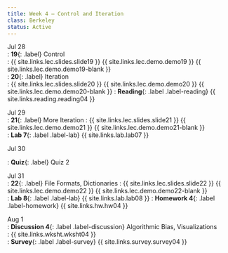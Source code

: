 ```yaml
---
title: Week 4 — Control and Iteration
class: Berkeley
status: Active
---
```


Jul 28  
: **19**{: .label} Control  
    : {{ site.links.lec.slides.slide19 }} {{ site.links.lec.demo.demo19 }} {{ site.links.lec.demo.demo19-blank }}  
: **20**{: .label} Iteration  
    : {{ site.links.lec.slides.slide20 }} {{ site.links.lec.demo.demo20 }} {{ site.links.lec.demo.demo20-blank }}
: **Reading**{: .label .label-reading} {{ site.links.reading.reading04 }}  

Jul 29  
: **21**{: .label} More Iteration
    : {{ site.links.lec.slides.slide21 }} {{ site.links.lec.demo.demo21 }} {{ site.links.lec.demo.demo21-blank }}  
: **Lab 7**{: .label .label-lab} {{ site.links.lab.lab07 }}

Jul 30  

: **Quiz**{: .label} Quiz 2  

Jul 31  
: **22**{: .label} File Formats, Dictionaries
    : {{ site.links.lec.slides.slide22 }} {{ site.links.lec.demo.demo22 }} {{ site.links.lec.demo.demo22-blank }}  
: **Lab 8**{: .label .label-lab} {{ site.links.lab.lab08 }}
: **Homework 4**{: .label .label-homework} {{ site.links.hw.hw04 }}  

Aug 1  
: **Discussion 4**{: .label .label-discussion} Algorithmic Bias, Visualizations  
    : {{ site.links.wksht.wksht04 }}  
: **Survey**{: .label .label-survey} {{ site.links.survey.survey04 }}
